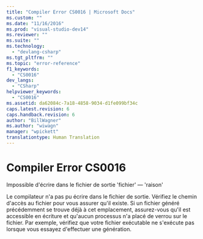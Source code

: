```yaml
---
title: "Compiler Error CS0016 | Microsoft Docs"
ms.custom: ""
ms.date: "11/16/2016"
ms.prod: "visual-studio-dev14"
ms.reviewer: ""
ms.suite: ""
ms.technology: 
  - "devlang-csharp"
ms.tgt_pltfrm: ""
ms.topic: "error-reference"
f1_keywords: 
  - "CS0016"
dev_langs: 
  - "CSharp"
helpviewer_keywords: 
  - "CS0016"
ms.assetid: da62084c-7a18-4858-9034-d1fe099bf34c
caps.latest.revision: 6
caps.handback.revision: 6
author: "BillWagner"
ms.author: "wiwagn"
manager: "wpickett"
translationtype: Human Translation
---
```

# Compiler Error CS0016
Impossible d'écrire dans le fichier de sortie 'fichier' — 'raison'  
  
 Le compilateur n'a pas pu écrire dans le fichier de sortie.  Vérifiez le chemin d'accès au fichier pour vous assurer qu'il existe.  Si un fichier généré précédemment se trouve déjà à cet emplacement, assurez\-vous qu'il est accessible en écriture et qu'aucun processus n'a placé de verrou sur le fichier.  Par exemple, vérifiez que votre fichier exécutable ne s'exécute pas lorsque vous essayez d'effectuer une génération.